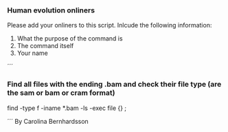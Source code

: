 
### Human evolution onliners

Please add your onliners to this script. Inlcude the following information:

1) What the purpose of the command is
2) The command itself
3) Your name

´´´
### Find all files with the ending .bam and check their file type (are the sam or bam or cram format)
find -type f -iname *.bam -ls -exec file {} \;	

´´´
By  Carolina Bernhardsson

